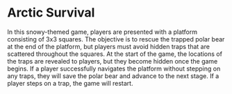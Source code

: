 # Arctic Survival
 
In this snowy-themed game, players are presented with a platform consisting of 3x3 squares. The objective is to rescue the trapped polar bear at the end of the platform, but players must avoid hidden traps that are scattered throughout the squares. At the start of the game, the locations of the traps are revealed to players, but they become hidden once the game begins. If a player successfully navigates the platform without stepping on any traps, they will save the polar bear and advance to the next stage. If a player steps on a trap, the game will restart.
